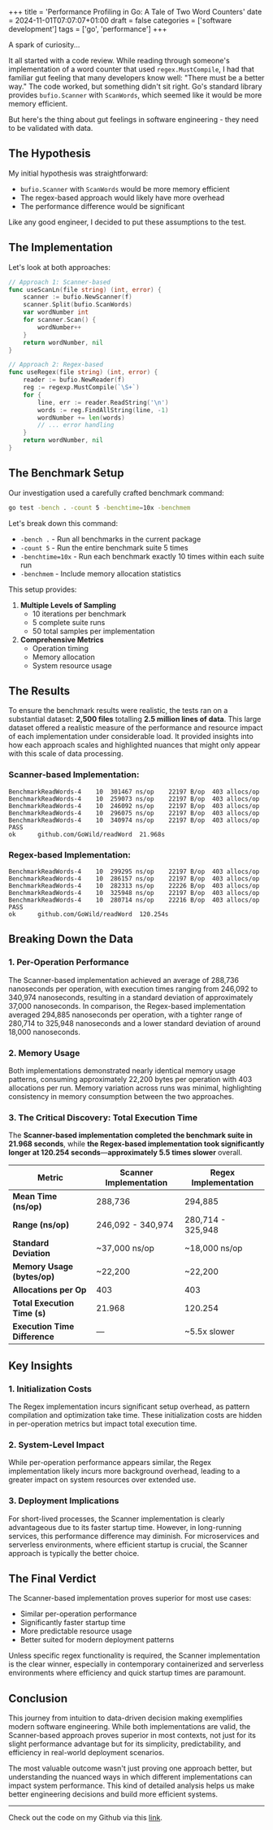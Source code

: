 +++
title = 'Performance Profiling in Go: A Tale of Two Word Counters'
date = 2024-11-01T07:07:07+01:00
draft = false
categories = ['software development'] 
tags = ['go', 'performance']
+++


A spark of curiosity...

<!--more-->

It all started with a code review. While reading through someone's implementation of a word counter that used `regex.MustCompile`, I had that familiar gut feeling that many developers know well: "There must be a better way." The code worked, but something didn't sit right. Go's standard library provides `bufio.Scanner` with `ScanWords`, which seemed like it would be more memory efficient.

But here's the thing about gut feelings in software engineering - they need to be validated with data.

## The Hypothesis

My initial hypothesis was straightforward:
- `bufio.Scanner` with `ScanWords` would be more memory efficient
- The regex-based approach would likely have more overhead
- The performance difference would be significant

Like any good engineer, I decided to put these assumptions to the test.

## The Implementation

Let's look at both approaches:

```go
// Approach 1: Scanner-based
func useScanLn(file string) (int, error) {
    scanner := bufio.NewScanner(f)
    scanner.Split(bufio.ScanWords)
    var wordNumber int
    for scanner.Scan() {
        wordNumber++
    }
    return wordNumber, nil
}

// Approach 2: Regex-based
func useRegex(file string) (int, error) {
    reader := bufio.NewReader(f)
    reg := regexp.MustCompile(`\S+`)
    for {
        line, err := reader.ReadString('\n')
        words := reg.FindAllString(line, -1)
        wordNumber += len(words)
        // ... error handling
    }
    return wordNumber, nil
}
```

## The Benchmark Setup

Our investigation used a carefully crafted benchmark command:

```bash
go test -bench . -count 5 -benchtime=10x -benchmem
```

Let's break down this command:
- `-bench .` - Run all benchmarks in the current package
- `-count 5` - Run the entire benchmark suite 5 times
- `-benchtime=10x` - Run each benchmark exactly 10 times within each suite run
- `-benchmem` - Include memory allocation statistics

This setup provides:
1. **Multiple Levels of Sampling**
   - 10 iterations per benchmark
   - 5 complete suite runs
   - 50 total samples per implementation
2. **Comprehensive Metrics**
   - Operation timing
   - Memory allocation
   - System resource usage

## The Results

To ensure the benchmark results were realistic, the tests ran on a substantial dataset: **2,500 files** totalling **2.5 million lines of data**. This large dataset offered a realistic measure of the performance and resource impact of each implementation under considerable load. It provided insights into how each approach scales and highlighted nuances that might only appear with this scale of data processing.

### Scanner-based Implementation:
```
BenchmarkReadWords-4   	10	301467 ns/op	22197 B/op	403 allocs/op
BenchmarkReadWords-4   	10	259073 ns/op	22197 B/op	403 allocs/op
BenchmarkReadWords-4   	10	246092 ns/op	22197 B/op	403 allocs/op
BenchmarkReadWords-4   	10	296075 ns/op	22197 B/op	403 allocs/op
BenchmarkReadWords-4   	10	340974 ns/op	22197 B/op	403 allocs/op
PASS
ok  	github.com/GoWild/readWord	21.968s
```

### Regex-based Implementation:
```
BenchmarkReadWords-4   	10	299295 ns/op	22197 B/op	403 allocs/op
BenchmarkReadWords-4   	10	286157 ns/op	22197 B/op	403 allocs/op
BenchmarkReadWords-4   	10	282313 ns/op	22226 B/op	403 allocs/op
BenchmarkReadWords-4   	10	325948 ns/op	22197 B/op	403 allocs/op
BenchmarkReadWords-4   	10	280714 ns/op	22216 B/op	403 allocs/op
PASS
ok  	github.com/GoWild/readWord	120.254s
```

## Breaking Down the Data

### 1. Per-Operation Performance
The Scanner-based implementation achieved an average of 288,736 nanoseconds per operation, with execution times ranging from 246,092 to 340,974 nanoseconds, resulting in a standard deviation of approximately 37,000 nanoseconds. In comparison, the Regex-based implementation averaged 294,885 nanoseconds per operation, with a tighter range of 280,714 to 325,948 nanoseconds and a lower standard deviation of around 18,000 nanoseconds.
### 2. Memory Usage
Both implementations demonstrated nearly identical memory usage patterns, consuming approximately 22,200 bytes per operation with 403 allocations per run. Memory variation across runs was minimal, highlighting consistency in memory consumption between the two approaches.
### 3. The Critical Discovery: Total Execution Time
The **Scanner-based implementation completed the benchmark suite in 21.968 seconds**, while **the Regex-based implementation took significantly longer at 120.254 seconds**—**approximately 5.5 times slower** overall.

| **Metric**                     | **Scanner Implementation** | **Regex Implementation** |
|--------------------------------|----------------------------|--------------------------|
| **Mean Time (ns/op)**          | 288,736                    | 294,885                  |
| **Range (ns/op)**              | 246,092 - 340,974         | 280,714 - 325,948       |
| **Standard Deviation**         | ~37,000 ns/op             | ~18,000 ns/op           |
| **Memory Usage (bytes/op)**    | ~22,200                   | ~22,200                 |
| **Allocations per Op**         | 403                        | 403                      |
| **Total Execution Time (s)**   | 21.968                     | 120.254                  |
| **Execution Time Difference**  | —                          | ~5.5x slower             |

## Key Insights
### 1. Initialization Costs
The Regex implementation incurs significant setup overhead, as pattern compilation and optimization take time. These initialization costs are hidden in per-operation metrics but impact total execution time.
### 2. System-Level Impact
While per-operation performance appears similar, the Regex implementation likely incurs more background overhead, leading to a greater impact on system resources over extended use.
### 3. Deployment Implications
For short-lived processes, the Scanner implementation is clearly advantageous due to its faster startup time. However, in long-running services, this performance difference may diminish. For microservices and serverless environments, where efficient startup is crucial, the Scanner approach is typically the better choice.

## The Final Verdict

The Scanner-based implementation proves superior for most use cases:
- Similar per-operation performance
- Significantly faster startup time
- More predictable resource usage
- Better suited for modern deployment patterns

Unless specific regex functionality is required, the Scanner implementation is the clear winner, especially in contemporary containerized and serverless environments where efficiency and quick startup times are paramount.
## Conclusion

This journey from intuition to data-driven decision making exemplifies modern software engineering. While both implementations are valid, the Scanner-based approach proves superior in most contexts, not just for its slight performance advantage but for its simplicity, predictability, and efficiency in real-world deployment scenarios.

The most valuable outcome wasn't just proving one approach better, but understanding the nuanced ways in which different implementations can impact system performance. This kind of detailed analysis helps us make better engineering decisions and build more efficient systems.

---

Check out the code on my Github via this [link](https://github.com/TaskMasterErnest/GoWild/tree/main/readWord).